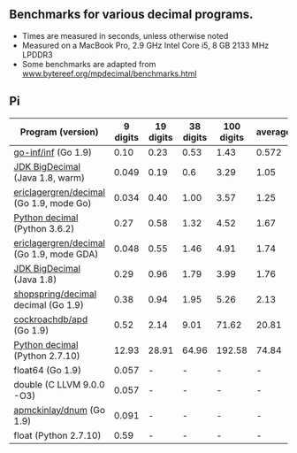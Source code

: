 ## Benchmarks for various decimal programs.

- Times are measured in seconds, unless otherwise noted
- Measured on a MacBook Pro, 2.9 GHz Intel Core i5, 8 GB 2133 MHz LPDDR3
- Some benchmarks are adapted from www.bytereef.org/mpdecimal/benchmarks.html

## Pi

|    Program (version)                      | 9 digits |  19 digits  | 38 digits | 100 digits | average |
|-------------------------------------------|----------|-------------|-----------|------------|---------|
| [go-inf/inf][8] (Go 1.9)                       | 0.10     | 0.23        | 0.53      | 1.43       | 0.572   |
| [JDK BigDecimal][4] (Java 1.8, warm)           | 0.049    | 0.19        | 0.6       | 3.29       | 1.05    |
| [ericlagergren/decimal][1] (Go 1.9, mode Go)   | 0.034    | 0.40        | 1.00      | 3.57       | 1.25    |
| [Python decimal][5] (Python 3.6.2)             | 0.27     | 0.58        | 1.32      | 4.52       | 1.67    |
| [ericlagergren/decimal][1] (Go 1.9, mode GDA)  | 0.048    | 0.55        | 1.46      | 4.91       | 1.74    |
| [JDK BigDecimal][4] (Java 1.8)                 | 0.29     | 0.96        | 1.79      | 3.99       | 1.76    |
| [shopspring/decimal][7] decimal (Go 1.9)       | 0.38     | 0.94        | 1.95      | 5.26       | 2.13    |
| [cockroachdb/apd][2] (Go 1.9)                  | 0.52     | 2.14        | 9.01      | 71.62      | 20.81   |
| [Python decimal][6] (Python 2.7.10)            | 12.93    | 28.91       | 64.96     | 192.58     | 74.84   |
| float64 (Go 1.9)                          | 0.057    | -           | -         | -          | -       |
| double (C LLVM 9.0.0 -O3)                 | 0.057    | -           | -         | -          | -       |
| [apmckinlay/dnum][3] (Go 1.9)                  | 0.091    | -           | -         | -          | -       |
| float (Python 2.7.10)                     | 0.59     | -           | -         | -          | -       |

[1]: https://github.com/ericlagergren/decimal
[2]: https://github.com/cockroachdb/apd
[3]: https://github.com/apmckinlay/gsuneido/util/dnum
[4]: https://docs.oracle.com/javase/8/docs/api/java/math/BigDecimal.html
[5]: https://docs.python.org/3.6/library/decimal.html
[6]: https://docs.python.org/2/library/decimal.html
[7]: https://github.com/shopspring/decimal
[8]: https://github.com/go-inf/inf

